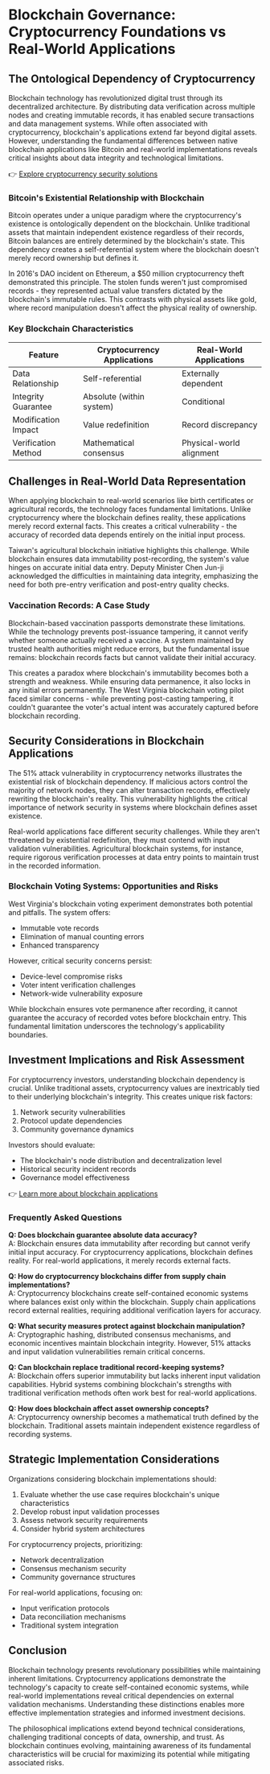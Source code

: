 # Blockchain Governance: Cryptocurrency Foundations vs Real-World Applications

## The Ontological Dependency of Cryptocurrency

Blockchain technology has revolutionized digital trust through its decentralized architecture. By distributing data verification across multiple nodes and creating immutable records, it has enabled secure transactions and data management systems. While often associated with cryptocurrency, blockchain's applications extend far beyond digital assets. However, understanding the fundamental differences between native blockchain applications like Bitcoin and real-world implementations reveals critical insights about data integrity and technological limitations.

👉 [Explore cryptocurrency security solutions](https://bit.ly/okx-bonus)

### Bitcoin's Existential Relationship with Blockchain

Bitcoin operates under a unique paradigm where the cryptocurrency's existence is ontologically dependent on the blockchain. Unlike traditional assets that maintain independent existence regardless of their records, Bitcoin balances are entirely determined by the blockchain's state. This dependency creates a self-referential system where the blockchain doesn't merely record ownership but defines it.

In 2016's DAO incident on Ethereum, a $50 million cryptocurrency theft demonstrated this principle. The stolen funds weren't just compromised records - they represented actual value transfers dictated by the blockchain's immutable rules. This contrasts with physical assets like gold, where record manipulation doesn't affect the physical reality of ownership.

### Key Blockchain Characteristics

| Feature                | Cryptocurrency Applications | Real-World Applications |
|------------------------|-----------------------------|-------------------------|
| Data Relationship      | Self-referential            | Externally dependent    |
| Integrity Guarantee    | Absolute (within system)    | Conditional             |
| Modification Impact    | Value redefinition          | Record discrepancy      |
| Verification Method    | Mathematical consensus      | Physical-world alignment|

## Challenges in Real-World Data Representation

When applying blockchain to real-world scenarios like birth certificates or agricultural records, the technology faces fundamental limitations. Unlike cryptocurrency where the blockchain defines reality, these applications merely record external facts. This creates a critical vulnerability - the accuracy of recorded data depends entirely on the initial input process.

Taiwan's agricultural blockchain initiative highlights this challenge. While blockchain ensures data immutability post-recording, the system's value hinges on accurate initial data entry. Deputy Minister Chen Jun-ji acknowledged the difficulties in maintaining data integrity, emphasizing the need for both pre-entry verification and post-entry quality checks.

### Vaccination Records: A Case Study

Blockchain-based vaccination passports demonstrate these limitations. While the technology prevents post-issuance tampering, it cannot verify whether someone actually received a vaccine. A system maintained by trusted health authorities might reduce errors, but the fundamental issue remains: blockchain records facts but cannot validate their initial accuracy.

This creates a paradox where blockchain's immutability becomes both a strength and weakness. While ensuring data permanence, it also locks in any initial errors permanently. The West Virginia blockchain voting pilot faced similar concerns - while preventing post-casting tampering, it couldn't guarantee the voter's actual intent was accurately captured before blockchain recording.

## Security Considerations in Blockchain Applications

The 51% attack vulnerability in cryptocurrency networks illustrates the existential risk of blockchain dependency. If malicious actors control the majority of network nodes, they can alter transaction records, effectively rewriting the blockchain's reality. This vulnerability highlights the critical importance of network security in systems where blockchain defines asset existence.

Real-world applications face different security challenges. While they aren't threatened by existential redefinition, they must contend with input validation vulnerabilities. Agricultural blockchain systems, for instance, require rigorous verification processes at data entry points to maintain trust in the recorded information.

### Blockchain Voting Systems: Opportunities and Risks

West Virginia's blockchain voting experiment demonstrates both potential and pitfalls. The system offers:
- Immutable vote records
- Elimination of manual counting errors
- Enhanced transparency

However, critical security concerns persist:
- Device-level compromise risks
- Voter intent verification challenges
- Network-wide vulnerability exposure

While blockchain ensures vote permanence after recording, it cannot guarantee the accuracy of recorded votes before blockchain entry. This fundamental limitation underscores the technology's applicability boundaries.

## Investment Implications and Risk Assessment

For cryptocurrency investors, understanding blockchain dependency is crucial. Unlike traditional assets, cryptocurrency values are inextricably tied to their underlying blockchain's integrity. This creates unique risk factors:
1. Network security vulnerabilities
2. Protocol update dependencies
3. Community governance dynamics

Investors should evaluate:
- The blockchain's node distribution and decentralization level
- Historical security incident records
- Governance model effectiveness

👉 [Learn more about blockchain applications](https://bit.ly/okx-bonus)

### Frequently Asked Questions

**Q: Does blockchain guarantee absolute data accuracy?**  
A: Blockchain ensures data immutability after recording but cannot verify initial input accuracy. For cryptocurrency applications, blockchain defines reality. For real-world applications, it merely records external facts.

**Q: How do cryptocurrency blockchains differ from supply chain implementations?**  
A: Cryptocurrency blockchains create self-contained economic systems where balances exist only within the blockchain. Supply chain applications record external realities, requiring additional verification layers for accuracy.

**Q: What security measures protect against blockchain manipulation?**  
A: Cryptographic hashing, distributed consensus mechanisms, and economic incentives maintain blockchain integrity. However, 51% attacks and input validation vulnerabilities remain critical concerns.

**Q: Can blockchain replace traditional record-keeping systems?**  
A: Blockchain offers superior immutability but lacks inherent input validation capabilities. Hybrid systems combining blockchain's strengths with traditional verification methods often work best for real-world applications.

**Q: How does blockchain affect asset ownership concepts?**  
A: Cryptocurrency ownership becomes a mathematical truth defined by the blockchain. Traditional assets maintain independent existence regardless of recording systems.

## Strategic Implementation Considerations

Organizations considering blockchain implementations should:
1. Evaluate whether the use case requires blockchain's unique characteristics
2. Develop robust input validation processes
3. Assess network security requirements
4. Consider hybrid system architectures

For cryptocurrency projects, prioritizing:
- Network decentralization
- Consensus mechanism security
- Community governance structures

For real-world applications, focusing on:
- Input verification protocols
- Data reconciliation mechanisms
- Traditional system integration

## Conclusion

Blockchain technology presents revolutionary possibilities while maintaining inherent limitations. Cryptocurrency applications demonstrate the technology's capacity to create self-contained economic systems, while real-world implementations reveal critical dependencies on external validation mechanisms. Understanding these distinctions enables more effective implementation strategies and informed investment decisions.

The philosophical implications extend beyond technical considerations, challenging traditional concepts of data, ownership, and trust. As blockchain continues evolving, maintaining awareness of its fundamental characteristics will be crucial for maximizing its potential while mitigating associated risks.